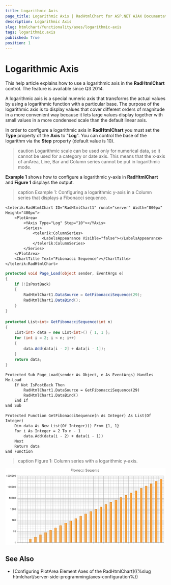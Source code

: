 ```yaml
---
title: Logarithmic Axis
page_title: Logarithmic Axis | RadHtmlChart for ASP.NET AJAX Documentation
description: Logarithmic Axis
slug: htmlchart/functionality/axes/logarithmic-axis
tags: logarithmic,axis
published: True
position: 1
---
```


# Logarithmic Axis

This help article explains how to use a logarithmic axis in the **RadHtmlChart** control. The feature is available since Q3 2014.

A logarithmic axis is a special numeric axis that transforms the actual values by using a logarithmic function with a particular base. The purpose of the logarithmic axis is to display values that cover different orders of magnitude in a more convenient way because it lets large values display together with small values in a more condensed scale than the default linear axis.

In order to configure a logarithmic axis in **RadHtmlChart** you must set the **Type** property of the **Axis** to "**Log**". You can control the base of the logarithm via the **Step** property (default value is 10).

>caution Logarithmic scale can be used only for numerical data, so it cannot be used for a category or date axis. This means that the x-axis of anArea, Line, Bar and Column series cannot be put in logarithmic mode.

**Example 1** shows how to configure a logarithmic y-axis in **RadHtmlChart** and **Figure 1** displays the output.

>caption Example 1: Configuring a logarithmic y-axis in a Column series that displays a Fibonacci sequence.

````ASP.NET
<telerik:RadHtmlChart ID="RadHtmlChart1" runat="server" Width="800px" Height="400px">
	<PlotArea>
		<YAxis Type="Log" Step="10"></YAxis>
		<Series>
			<telerik:ColumnSeries>
				<LabelsAppearance Visible="false"></LabelsAppearance>
			</telerik:ColumnSeries>
		</Series>
	</PlotArea>
	<ChartTitle Text="Fibonacci Sequence"></ChartTitle>
</telerik:RadHtmlChart>
````
````C#
protected void Page_Load(object sender, EventArgs e)
{
	if (!IsPostBack)
	{
		RadHtmlChart1.DataSource = GetFibonacciSequence(29);
		RadHtmlChart1.DataBind();
	}
}

protected List<int> GetFibonacciSequence(int n)
{
	List<int> data = new List<int>() { 1, 1 };
	for (int i = 2; i < n; i++)
	{
		data.Add(data[i - 2] + data[i - 1]);
	}
	return data;
}
````
````VB
Protected Sub Page_Load(sender As Object, e As EventArgs) Handles Me.Load
	If Not IsPostBack Then
		RadHtmlChart1.DataSource = GetFibonacciSequence(29)
		RadHtmlChart1.DataBind()
	End If
End Sub
	
Protected Function GetFibonacciSequence(n As Integer) As List(Of Integer)
	Dim data As New List(Of Integer)() From {1, 1}
	For i As Integer = 2 To n - 1
		data.Add(data(i - 2) + data(i - 1))
	Next
	Return data
End Function
````

>caption Figure 1: Column series with a logarithmic y-axis.

![htmlchart-logarithmicaxis-overview](images/htmlchart-logarithmicaxis-overview.png)

## See Also

 * [Configuring PlotArea Element Axes of the RadHtmlChart]({%slug htmlchart/server-side-programming/axes-configuration%})
